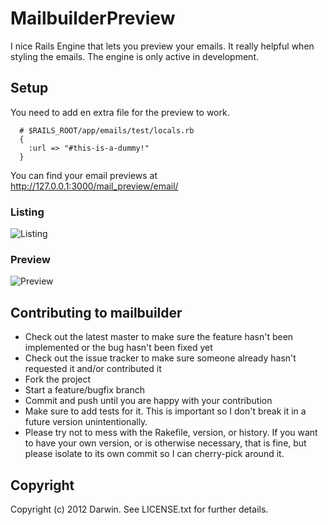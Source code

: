 # MailbuilderPreview

I nice Rails Engine that lets you preview your emails. It really helpful when styling the emails. The engine is only active in development.

## Setup

You need to add en extra file for the preview to work. 

```
  # $RAILS_ROOT/app/emails/test/locals.rb
  {
    :url => "#this-is-a-dummy!"
  }

```


You can find your email previews at http://127.0.0.1:3000/mail_preview/email/

### Listing
![Listing](https://raw.github.com/bjornblomqvist/mailbuilder-preview/master/docs/list.png)


### Preview
![Preview](https://raw.github.com/bjornblomqvist/mailbuilder-preview/master/docs/preview.png)


## Contributing to mailbuilder
 
* Check out the latest master to make sure the feature hasn't been implemented or the bug hasn't been fixed yet
* Check out the issue tracker to make sure someone already hasn't requested it and/or contributed it
* Fork the project
* Start a feature/bugfix branch
* Commit and push until you are happy with your contribution
* Make sure to add tests for it. This is important so I don't break it in a future version unintentionally.
* Please try not to mess with the Rakefile, version, or history. If you want to have your own version, or is otherwise necessary, that is fine, but please isolate to its own commit so I can cherry-pick around it.

## Copyright

Copyright (c) 2012 Darwin. See LICENSE.txt for
further details.
